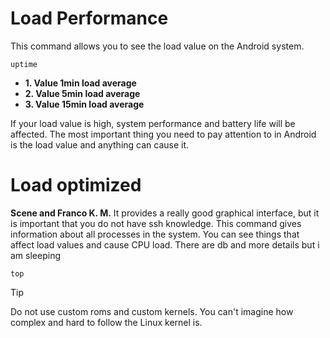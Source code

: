 # Load Performance
This command allows you to see the load value on the Android system.
```
uptime
```

+ **1. Value 1min load average**
+ **2. Value 5min load average**
+ **3. Value 15min load average**

If your load value is high, system performance and battery life will be affected.
The most important thing you need to pay attention to in Android is the load value and anything can cause it.

# Load optimized
**Scene and Franco K. M.** It provides a really good graphical interface, but it is important that you do not have ssh knowledge.
This command gives information about all processes in the system. You can see things that affect load values ​​and cause CPU load. There are db and more details but i am sleeping
```
top
```

> [!TIP]
> Do not use custom roms and custom kernels. You can't imagine how complex and hard to follow the Linux kernel is.
